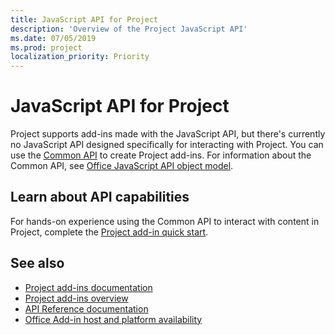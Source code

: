 ```yaml
---
title: JavaScript API for Project
description: 'Overview of the Project JavaScript API'
ms.date: 07/05/2019
ms.prod: project
localization_priority: Priority
---
```


# JavaScript API for Project

Project supports add-ins made with the JavaScript API, but there's currently no JavaScript API designed specifically for interacting with Project. You can use the [Common API](/javascript/api/office) to create Project add-ins. For information about the Common API, see [Office JavaScript API object model](../../develop/office-javascript-api-object-model.md). 

## Learn about API capabilities

For hands-on experience using the Common API to interact with content in Project, complete the [Project add-in quick start](../../quickstarts/project-quickstart.md). 

## See also

- [Project add-ins documentation](../../project/index.yml)
- [Project add-ins overview](../../project/project-add-ins.md)
- [API Reference documentation](../javascript-api-for-office.md)
- [Office Add-in host and platform availability](../../overview/office-add-in-availability.md)